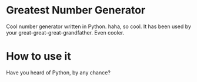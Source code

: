 # Greatest Number Generator
Cool number generator written in Python. haha, so cool.
It has been used by your great-great-great-grandfather. Even cooler.

# How to use it
Have you heard of Python, by any chance?
